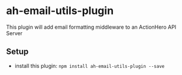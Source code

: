 # ah-email-utils-plugin

This plugin will add email formatting middleware to an ActionHero API Server

## Setup

- install this plugin: `npm install ah-email-utils-plugin --save`
